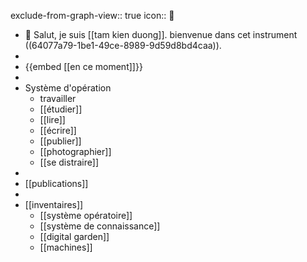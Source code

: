 exclude-from-graph-view:: true
icon:: 🧭
- 👋 Salut, je suis [[tam kien duong]].
  bienvenue dans cet instrument ((64077a79-1be1-49ce-8989-9d59d8bd4caa)).
-
- {{embed [[en ce moment]]}}
-
- Système d'opération
	- travailler
	- [[étudier]]
	- [[lire]]
	- [[écrire]]
	- [[publier]]
	- [[photographier]]
	- [[se distraire]]
-
- [[publications]]
-
- [[inventaires]]
	- [[système opératoire]]
	- [[système de connaissance]]
	- [[digital garden]]
	- [[machines]]